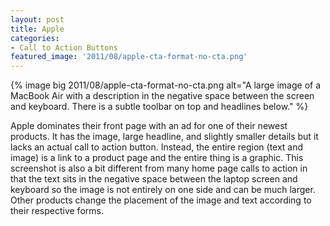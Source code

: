 ```yaml
---
layout: post
title: Apple
categories:
- Call to Action Buttons
featured_image: '2011/08/apple-cta-format-no-cta.png'
---
```

{% image big 2011/08/apple-cta-format-no-cta.png alt="A large image of a MacBook Air with a description in the negative space between the screen and keyboard. There is a subtle toolbar on top and headlines below." %}

Apple dominates their front page with an ad for one of their newest products. It has the image, large headline, and slightly smaller details but it lacks an actual call to action button. Instead, the entire region (text and image) is a link to a product page and the entire thing is a graphic. This screenshot is also a bit different from many home page calls to action in that the text sits in the negative space between the laptop screen and keyboard so the image is not entirely on one side and can be much larger. Other products change the placement of the image and text according to their respective forms.